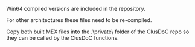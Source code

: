 Win64 compiled versions are included in the repository. 

For other architectures these files need to be re-compiled.

Copy both built MEX files into the .\private\ folder of the ClusDoC repo so they can be called by the ClusDoC functions.
